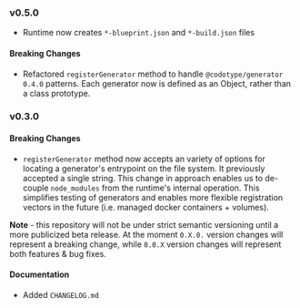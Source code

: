 ### v0.5.0

* Runtime now creates `*-blueprint.json` and `*-build.json` files

#### Breaking Changes
* Refactored `registerGenerator` method to handle `@codotype/generator` `0.4.0` patterns. Each generator now is defined as an Object, rather than a class prototype.

### v0.3.0

#### Breaking Changes
* `registerGenerator` method now accepts an variety of options for locating a generator's entrypoint on the file system. It previously accepted a single string. This change in approach enables us to de-couple `node_modules` from the runtime's internal operation. This simplifies testing of generators and enables more flexible registration vectors in the future (i.e. managed docker containers + volumes).

**Note** - this repository will not be under strict semantic versioning until a more publicized beta release. At the moment `0.X.0.` version changes will represent a breaking change, while `0.0.X` version changes will represent both features & bug fixes.

#### Documentation
* Added `CHANGELOG.md`
